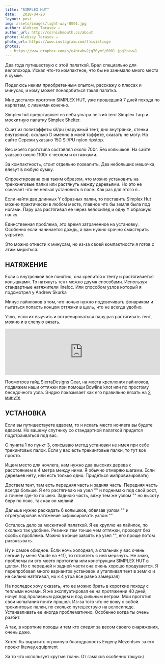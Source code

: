 ```yaml
---
title: "SIMPLEX HUT"
date:   2018-04-20
layout: post
img: assets/images/light-way-0001.jpg
author: Aleksey Tarasov ↗
author_url: http://cornishmouth.cc/about
photo: Aleksey Tarasov ↗ 
photo_url: https://www.instagram.com/thisisliuge 
photos:
  - https://www.dropbox.com/s/e4hrahw2jg70ymf/0001.jpg?raw=1
---
```


Два года путишествую с этой палаткой. Брал специально для велопохода. Искал что-то компактное, что бы не занимало много места в сумке.  

Поделюсь неким приобретенным опытом, расскажу о плюсах и минусах, и кому может понадобиться такая палатка.

Мне достался прототип SIMPLEX HUT, уже прошедший 7 дней похода по карпатам, с ливнями конечно.

Simplex hut представляет из себя ультра легкий тент Simplex Tarp и москитную палатку Simplex Shelter.

Сшит из политаффеты sil/pu (наружный тент, дно внутрянки, стенки внутрянки). сколько D именно в моей таффете, сказать не могу. На сайте Сережи указано 15D Sil/PU nylon ripstop. 

Вес моего прототипа составлял около 700г. Без колышков. На сайте указано около 1100г с чехлом и оттяжками. 

За компактность, стоит отдельно похвалить. Два небольших мешочка, влезут в любую сумку. 

Спроектирована она таким образом, что можно установить на треккинговые палки или растянуть между деревьями. Но это не означает что ее нельзя установить в поле. Как раз для этого я..

Если найти две длинных Y образных палки, то поставить Simplex Hut можно практически в любом месте, главное что бы земля была под ногами. Пару раз растягивал ее через велосипед и одну Y образную палку.

Единственная проблема, это время затраченное на установку. Особенно если начинается дождь, а вам нужно срочно смастерить укрытие. 

Это можно отнести к минусам, но из-за своей компактности я готов с этим мириться. 

## НАТЯЖЕНИЕ ##

Если с внутрянкой все понятно, она крепится к тенту и растягивается колышками. То натянуть тент можно двумя способами. Используя стандартные натяжители lineloc. Или способом узлов который я подсмотрел у Andrew Skurka

Минус лайнлоков в том, что ночью нужно подсвечивать фонариком и пытаться попасть концом оттяжки в щель, что не всегда удобно. 

Узлы, если их выучить и потренироваться пару раз растягивать тент, можно и в слепую вязать.

<iframe width="100%" height="auto" src="https://www.youtube.com/embed/slOhlEmBwwY?rel=0&amp;showinfo=0" frameborder="0" allow="autoplay; encrypted-media" allowfullscreen></iframe>

Посмотрев гайд SierraDesigns Gear, на места крепления лайнлоков, подвяжем наши оттяжки при помощи Bowline knot или по простому беседочного узла. Эндрю показывает как его правильно вязать на [2 минуте](https://youtu.be/slOhlEmBwwY?t=122)

## УСТАНОВКА ##

Если вы путишествуете вдвоем, то и искать место ночлега вы будете вдвоем. Но вашему спутнику со стандартной палаткой придется подстраиваться под вас. 

С пункта 1 по пункт 3, описываю метод установки не имея при себе трекинговых палок. Если у вас есть трекинговые палки, то тут все просто. 

Ищем место для ночлега, нам нужно два высоких дерева с расстоянием в 4 метра между ними. Я обычно отмеряю шагами. Если деревьев нету, или есть только одно. Придеться импровизировать) 

Достаем тент, там есть передняя часть и задняя часть. Передняя часть всегда больше. Я его растягиваю на узел "" и поднимаю под свой рост, а точнее где-то по шею. Заднюю часть, вяжу тем же узлом "" но высоту беру по пояс, так как он мелкий. 

Дальше нужно раскидать 6 колышков, обвязав узлом "" и отрегулировав натяжение зафиксировать узлом ""

Осталось дело за москитной палаткой. Я ее круплю на лайнлок, по сколько так удобнее. Резинки там тонше чем оттяжки, проходят без особых проблема. Можно в конце завзять на узел "", его проще потом развязывать.

Ну и самое обидное. Если ночь холодная, а спальник у вас очень легкий (у меня Vaude на +11), то готовтеть с ней мерзнуть. Не знаю, проблемы ли это моего прототипа или конструкции SIMPLEX HUT в целом. Но с передней и задней части она очень хорошо продувается. Я перепробовал много вариантов установок и утапливал тент в землю и не сильно натягивал, но к 4 утра все равно замерзал) 

На последок хочу сказать, что ее можно брать в короткие походу с теплыми ночами. Я же эксплуатировал ее на протяжении 40 дней, ночуя под проливным дождем и под сильным ветром. Мои прототип свои испытания почти прошел. Из-за того что не вожу с собой трекинговые палки, по сколько путешествую на велосипеде. Устанавливать ее иногда проблематично. Особенно когда ты очень разбит. 

А так, в короткие походы и тем кто следят за весом своего снаряжения, очень даже. 

Хотел бы выразить огромную благодраность Evgeny Mezentsev за его проект liteway.equipment

За то что использует крутые ткани. От гамаков особенно тащусь)
